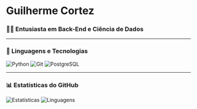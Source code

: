 # Guilherme Cortez

### 👨‍💻 Entusiasta em Back-End e Ciência de Dados


---

### 🚀 Linguagens e Tecnologias

![Python](https://img.shields.io/badge/Python-3776AB?style=for-the-badge&logo=python&logoColor=white)      ![Git](https://img.shields.io/badge/Git-F05033?style=for-the-badge&logo=git&logoColor=white)     ![PostgreSQL](https://img.shields.io/badge/PostgreSQL-316192?style=for-the-badge&logo=postgresql&logoColor=white)




---

### 📊 Estatísticas do GitHub
![Estatísticas](https://github-readme-stats.vercel.app/api?username=1cortez&show_icons=true&theme=radical)                                                ![Linguagens](https://github-readme-stats.vercel.app/api/top-langs/?username=1cortez&layout=compact&theme=radical)
